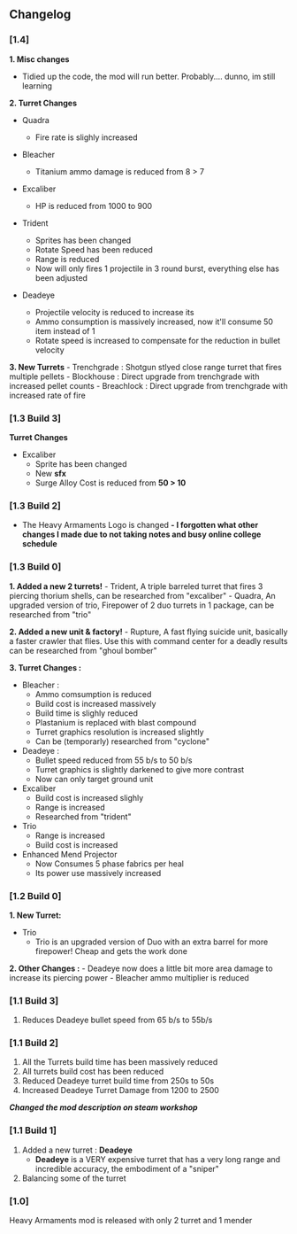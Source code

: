 ## Changelog ##
### [1.4] ###
**1. Misc changes**

- Tidied up the code, the mod will run better. Probably.... dunno, im still learning
 
**2. Turret Changes**

- Quadra 
    - Fire rate is slighly increased

- Bleacher
    - Titanium ammo damage is reduced from 8 > 7

- Excaliber
    - HP is reduced from 1000 to 900

- Trident
    - Sprites has been changed
    - Rotate Speed has been reduced
    - Range is reduced
    - Now will only fires 1 projectile in 3 round burst, everything else has been adjusted

- Deadeye
    - Projectile velocity is reduced to increase its 
    - Ammo consumption is massively increased, now it'll consume 50 item instead of 1
    - Rotate speed is increased to compensate for the reduction in bullet velocity

**3. New Turrets**
    - Trenchgrade : Shotgun stlyed close range turret that fires multiple pellets 
    - Blockhouse : Direct upgrade from trenchgrade with increased pellet counts
    - Breachlock : Direct upgrade from trenchgrade with increased rate of fire

### [1.3 Build 3] ###
**Turret Changes**
- Excaliber 
    - Sprite has been changed
    - New **sfx**
    - Surge Alloy Cost is reduced from **50 > 10**

### [1.3 Build 2] ###
- The Heavy Armaments Logo is changed
**- I forgotten what other changes I made due to not taking notes and busy online college schedule**

### [1.3 Build 0] ###
**1. Added a new 2 turrets!**
	- Trident, A triple barreled turret that fires 3 piercing thorium shells, can be researched from "excaliber" 
	- Quadra, An upgraded version of trio, Firepower of 2 duo turrets in 1 package, can be researched from "trio" 

**2. Added a new unit & factory!**
	- Rupture, A fast flying suicide unit, basically a faster crawler that flies. Use this with command center for a deadly results can be researched from "ghoul bomber" 

**3. Turret Changes :**
- Bleacher : 
	- Ammo comsumption is reduced
	- Build cost is increased massively 
	- Build time is slighly reduced
	- Plastanium is replaced with blast compound
	- Turret graphics resolution is increased slightly
	- Can be (temporarly) researched from "cyclone"
- Deadeye :
	- Bullet speed reduced from 55 b/s to 50 b/s
	- Turret graphics is slightly darkened to give more contrast
	- Now can only target ground unit
- Excaliber
	- Build cost is increased slighly
	- Range is increased
	- Researched from "trident"
- Trio
	- Range is increased
	- Build cost is increased
- Enhanced Mend Projector
	- Now Consumes 5 phase fabrics per heal
	- Its power use massively increased

### [1.2 Build 0] ###
**1. New Turret:**
- Trio
	- Trio is an upgraded version of Duo with an extra barrel for more firepower! Cheap and gets the work done

**2. Other Changes :**
	- Deadeye now does a little bit more area damage to increase its piercing power
	- Bleacher ammo multiplier is reduced
### [1.1 Build 3] ### 
1. Reduces Deadeye bullet speed from 65 b/s to 55b/s
### [1.1 Build 2] ### 
1. All the Turrets build time has been massively reduced
2. All turrets build cost has been reduced
3. Reduced Deadeye turret build time from 250s to 50s
4. Increased Deadeye Turret Damage from 1200 to 2500

***Changed the mod description on steam workshop***

### [1.1 Build 1] ### 
1. Added a new turret : **Deadeye**
	- **Deadeye** is a VERY expensive turret that has a very long range and incredible accuracy, the embodiment of a "sniper"
2. Balancing some of the turret

### [1.0] ### 
Heavy Armaments mod is released with only 2 turret and 1 mender